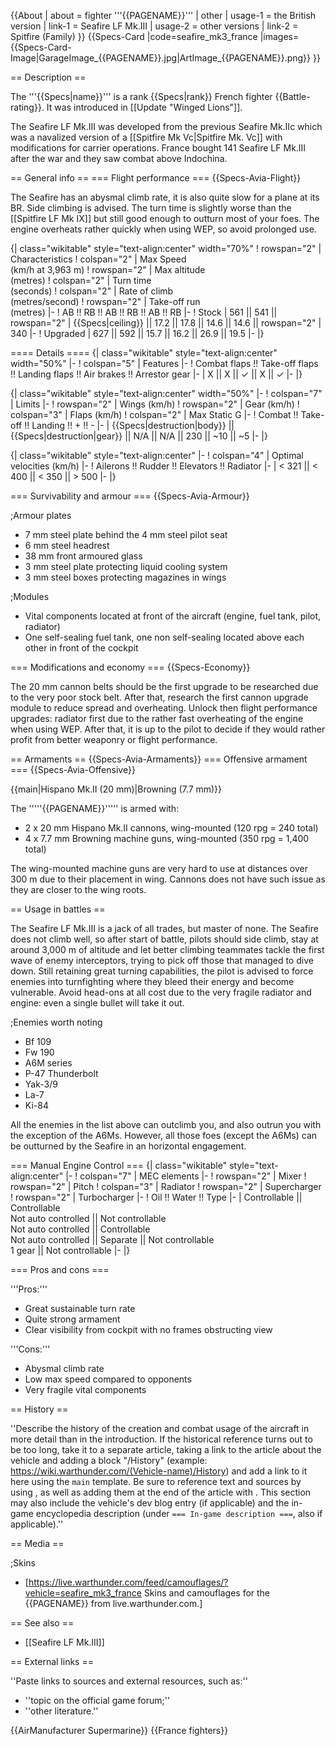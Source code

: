 {{About
| about = fighter '''{{PAGENAME}}'''
| other
| usage-1 = the British version
| link-1 = Seafire LF Mk.III
| usage-2 = other versions
| link-2 = Spitfire (Family)
}}
{{Specs-Card
|code=seafire_mk3_france
|images={{Specs-Card-Image|GarageImage_{{PAGENAME}}.jpg|ArtImage\_{{PAGENAME}}.png}}
}}

== Description ==

<!-- ''In the description, the first part should be about the history of and the creation and combat usage of the aircraft, as well as its key features. In the second part, tell the reader about the aircraft in the game. Insert a screenshot of the vehicle, so that if the novice player does not remember the vehicle by name, he will immediately understand what kind of vehicle the article is talking about.'' -->

The '''{{Specs|name}}''' is a rank {{Specs|rank}} French fighter {{Battle-rating}}. It was introduced in [[Update "Winged Lions"]].

The Seafire LF Mk.III was developed from the previous Seafire Mk.IIc which was a navalized version of a [[Spitfire Mk Vc|Spitfire Mk. Vc]] with modifications for carrier operations. France bought 141 Seafire LF Mk.III after the war and they saw combat above Indochina.

== General info ==
=== Flight performance ===
{{Specs-Avia-Flight}}

<!-- ''Describe how the aircraft behaves in the air. Speed, manoeuvrability, acceleration and allowable loads - these are the most important characteristics of the vehicle.'' -->

The Seafire has an abysmal climb rate, it is also quite slow for a plane at its BR. Side climbing is advised. The turn time is slightly worse than the [[Spitfire LF Mk IX]] but still good enough to outturn most of your foes. The engine overheats rather quickly when using WEP, so avoid prolonged use.

{| class="wikitable" style="text-align:center" width="70%"
! rowspan="2" | Characteristics
! colspan="2" | Max Speed<br>(km/h at 3,963 m)
! rowspan="2" | Max altitude<br>(metres)
! colspan="2" | Turn time<br>(seconds)
! colspan="2" | Rate of climb<br>(metres/second)
! rowspan="2" | Take-off run<br>(metres)
|-
! AB !! RB !! AB !! RB !! AB !! RB
|-
! Stock
| 561 || 541 || rowspan="2" | {{Specs|ceiling}} || 17.2 || 17.8 || 14.6 || 14.6 || rowspan="2" | 340
|-
! Upgraded
| 627 || 592 || 15.7 || 16.2 || 26.9 || 19.5
|-
|}

==== Details ====
{| class="wikitable" style="text-align:center" width="50%"
|-
! colspan="5" | Features
|-
! Combat flaps !! Take-off flaps !! Landing flaps !! Air brakes !! Arrestor gear
|-
| X || X || ✓ || X || ✓ <!-- ✓ -->
|-
|}

{| class="wikitable" style="text-align:center" width="50%"
|-
! colspan="7" | Limits
|-
! rowspan="2" | Wings (km/h)
! rowspan="2" | Gear (km/h)
! colspan="3" | Flaps (km/h)
! colspan="2" | Max Static G
|-
! Combat !! Take-off !! Landing !! + !! -
|-
| {{Specs|destruction|body}} || {{Specs|destruction|gear}} || N/A || N/A || 230 || ~10 || ~5
|-
|}

{| class="wikitable" style="text-align:center"
|-
! colspan="4" | Optimal velocities (km/h)
|-
! Ailerons !! Rudder !! Elevators !! Radiator
|-
| < 321 || < 400 || < 350 || > 500
|-
|}

=== Survivability and armour ===
{{Specs-Avia-Armour}}

<!-- ''Examine the survivability of the aircraft. Note how vulnerable the structure is and how secure the pilot is, whether the fuel tanks are armoured, etc. Describe the armour, if there is any, and also mention the vulnerability of other critical aircraft systems.'' -->

;Armour plates

- 7 mm steel plate behind the 4 mm steel pilot seat
- 6 mm steel headrest
- 38 mm front armoured glass
- 3 mm steel plate protecting liquid cooling system
- 3 mm steel boxes protecting magazines in wings

;Modules

- Vital components located at front of the aircraft (engine, fuel tank, pilot, radiator)
- One self-sealing fuel tank, one non self-sealing located above each other in front of the cockpit

=== Modifications and economy ===
{{Specs-Economy}}

The 20 mm cannon belts should be the first upgrade to be researched due to the very poor stock belt. After that, research the first cannon upgrade module to reduce spread and overheating. Unlock then flight performance upgrades: radiator first due to the rather fast overheating of the engine when using WEP. After that, it is up to the pilot to decide if they would rather profit from better weaponry or flight performance.

== Armaments ==
{{Specs-Avia-Armaments}}
=== Offensive armament ===
{{Specs-Avia-Offensive}}

<!-- ''Describe the offensive armament of the aircraft, if any. Describe how effective the cannons and machine guns are in a battle, and also what belts or drums are better to use. If there is no offensive weaponry, delete this subsection.'' -->

{{main|Hispano Mk.II (20 mm)|Browning (7.7 mm)}}

The '''''{{PAGENAME}}''''' is armed with:

- 2 x 20 mm Hispano Mk.II cannons, wing-mounted (120 rpg = 240 total)
- 4 x 7.7 mm Browning machine guns, wing-mounted (350 rpg = 1,400 total)

The wing-mounted machine guns are very hard to use at distances over 300 m due to their placement in wing. Cannons does not have such issue as they are closer to the wing roots.

== Usage in battles ==

<!-- ''Describe the tactics of playing in the aircraft, the features of using aircraft in a team and advice on tactics. Refrain from creating a "guide" - do not impose a single point of view, but instead, give the reader food for thought. Examine the most dangerous enemies and give recommendations on fighting them. If necessary, note the specifics of the game in different modes (AB, RB, SB).'' -->

The Seafire LF Mk.III is a jack of all trades, but master of none. The Seafire does not climb well, so after start of battle, pilots should side climb, stay at around 3,000 m of altitude and let better climbing teammates tackle the first wave of enemy interceptors, trying to pick off those that managed to dive down. Still retaining great turning capabilities, the pilot is advised to force enemies into turnfighting where they bleed their energy and become vulnerable. Avoid head-ons at all cost due to the very fragile radiator and engine: even a single bullet will take it out.

;Enemies worth noting

- Bf 109
- Fw 190
- A6M series
- P-47 Thunderbolt
- Yak-3/9
- La-7
- Ki-84

All the enemies in the list above can outclimb you, and also outrun you with the exception of the A6Ms. However, all those foes (except the A6Ms) can be outturned by the Seafire in an horizontal engagement.

=== Manual Engine Control ===
{| class="wikitable" style="text-align:center"
|-
! colspan="7" | MEC elements
|-
! rowspan="2" | Mixer
! rowspan="2" | Pitch
! colspan="3" | Radiator
! rowspan="2" | Supercharger
! rowspan="2" | Turbocharger
|-
! Oil !! Water !! Type
|-
| Controllable || Controllable<br>Not auto controlled || Not controllable<br>Not auto controlled || Controllable<br>Not auto controlled || Separate || Not controllable<br>1 gear || Not controllable
|-
|}

=== Pros and cons ===

<!-- ''Summarise and briefly evaluate the vehicle in terms of its characteristics and combat effectiveness. Mark its pros and cons in the bulleted list. Try not to use more than 6 points for each of the characteristics. Avoid using categorical definitions such as "bad", "good" and the like - use substitutions with softer forms such as "inadequate" and "effective".'' -->

'''Pros:'''

- Great sustainable turn rate
- Quite strong armament
- Clear visibility from cockpit with no frames obstructing view

'''Cons:'''

- Abysmal climb rate
- Low max speed compared to opponents
- Very fragile vital components

== History ==

<!-- ''Describe the history of the creation and combat usage of the aircraft in more detail than in the introduction. If the historical reference turns out to be too long, take it to a separate article, taking a link to the article about the vehicle and adding a block "/History" (example: <nowiki>https://wiki.warthunder.com/(Vehicle-name)/History</nowiki>) and add a link to it here using the <code>main</code> template. Be sure to reference text and sources by using <code><nowiki><ref></ref></nowiki></code>, as well as adding them at the end of the article with <code><nowiki><references /></nowiki></code>. This section may also include the vehicle's dev blog entry (if applicable) and the in-game encyclopedia description (under <code><nowiki>=== In-game description ===</nowiki></code>, also if applicable).'' -->

''Describe the history of the creation and combat usage of the aircraft in more detail than in the introduction. If the historical reference turns out to be too long, take it to a separate article, taking a link to the article about the vehicle and adding a block "/History" (example: <nowiki>https://wiki.warthunder.com/(Vehicle-name)/History</nowiki>) and add a link to it here using the <code>main</code> template. Be sure to reference text and sources by using <code><nowiki><ref></ref></nowiki></code>, as well as adding them at the end of the article with <code><nowiki><references /></nowiki></code>. This section may also include the vehicle's dev blog entry (if applicable) and the in-game encyclopedia description (under <code><nowiki>=== In-game description ===</nowiki></code>, also if applicable).''

== Media ==

<!-- ''Excellent additions to the article would be video guides, screenshots from the game, and photos.'' -->

;Skins

- [https://live.warthunder.com/feed/camouflages/?vehicle=seafire_mk3_france Skins and camouflages for the {{PAGENAME}} from live.warthunder.com.]

== See also ==

<!-- ''Links to the articles on the War Thunder Wiki that you think will be useful for the reader, for example:''
* ''reference to the series of the aircraft;''
* ''links to approximate analogues of other nations and research trees.'' -->

- [[Seafire LF Mk.III]]

== External links ==

<!-- ''Paste links to sources and external resources, such as:''
* ''topic on the official game forum;''
* ''other literature.'' -->

''Paste links to sources and external resources, such as:''

- ''topic on the official game forum;''
- ''other literature.''

{{AirManufacturer Supermarine}}
{{France fighters}}
